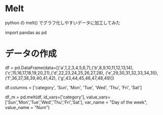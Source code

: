 # Melt
python の melt() でグラフ化しやすいデータに加工してみた

import pandas as pd

# データの作成
df = pd.DataFrame(data=[('a',1,2,3,4,5,6,7),('b',8,9,10,11,12,13,14),
                        ('c',15,16,17,18,19,20,21),('d',22,23,24,25,26,27,28),
                        ('e',29,30,31,32,33,34,35),('f',36,37,38,39,40,41,42),
                        ('g',43,44,45,46,47,48,49)])

df.columns = ['category', 'Sun', 'Mon', 'Tue', 'Wed', 'Thu', 'Fri', 'Sat']

df_m = pd.melt(df, id_vars=['category'], 
              value_vars=['Sun','Mon','Tue','Wed','Thu','Fri','Sat'],
              var_name = "Day of the week", value_name = "Num")
